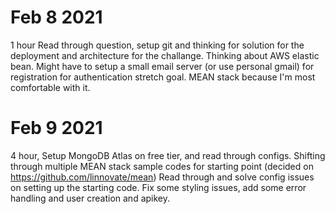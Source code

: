 # Feb 8 2021
1 hour 
Read through question, setup git and thinking for solution for the deployment and architecture for the challange.
Thinking about AWS elastic bean. Might have to setup a small email server (or use personal gmail) for registration for authentication stretch goal. MEAN stack because I'm most comfortable with it.

# Feb 9 2021
4 hour,
Setup MongoDB Atlas on free tier, and read through configs.
Shifting through multiple MEAN stack sample codes for starting point (decided on https://github.com/linnovate/mean)
Read through and solve config issues on setting up the starting code.
Fix some styling issues, add some error handling and user creation and apikey.
